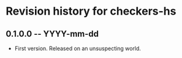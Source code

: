 # Revision history for checkers-hs

## 0.1.0.0 -- YYYY-mm-dd

* First version. Released on an unsuspecting world.
